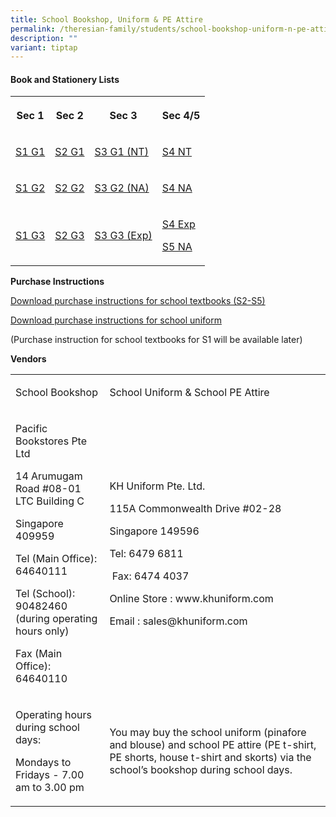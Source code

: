 ```yaml
---
title: School Bookshop, Uniform & PE Attire
permalink: /theresian-family/students/school-bookshop-uniform-n-pe-attire/
description: ""
variant: tiptap
---
```

<h4><strong>Book and Stationery Lists</strong></h4>
<p></p>
<table style="minWidth: 100px">
<colgroup>
<col>
<col>
<col>
<col>
</colgroup>
<tbody>
<tr>
<th rowspan="1" colspan="1">
<p>Sec 1</p>
</th>
<th rowspan="1" colspan="1">
<p>Sec 2</p>
</th>
<th rowspan="1" colspan="1">
<p>Sec 3</p>
</th>
<th rowspan="1" colspan="1">
<p>Sec 4/5</p>
</th>
</tr>
<tr>
<td rowspan="1" colspan="1">
<p><a href="/files/Booklist/2025/Booklist_2025___S1_G1.pdf" rel="noopener nofollow" target="_blank">S1 G1</a>
</p>
</td>
<td rowspan="1" colspan="1">
<p><a href="/files/Booklist/2025/Booklist_2025___S2_G1.pdf" rel="noopener nofollow" target="_blank">S2 G1</a>
</p>
</td>
<td rowspan="1" colspan="1">
<p><a href="/files/Booklist/2025/Booklist_2025___S3_G1_NT.pdf" rel="noopener nofollow" target="_blank">S3 G1 (NT)</a>
</p>
</td>
<td rowspan="1" colspan="1">
<p><a href="/files/Booklist/2025/Booklist_2025___S4_NT.pdf" rel="noopener nofollow" target="_blank">S4 NT</a>
</p>
</td>
</tr>
<tr>
<td rowspan="1" colspan="1">
<p><a href="/files/Booklist/2025/Booklist_2025___S1_G2.pdf" rel="noopener nofollow" target="_blank">S1 G2</a>
</p>
</td>
<td rowspan="1" colspan="1">
<p><a href="/files/Booklist/2025/Booklist_2025___S2_G2.pdf" rel="noopener nofollow" target="_blank">S2 G2</a>
</p>
</td>
<td rowspan="1" colspan="1">
<p><a href="/files/Booklist/2025/Booklist_2025___S3_G2_NA.pdf" rel="noopener nofollow" target="_blank">S3 G2 (NA)</a>
</p>
</td>
<td rowspan="1" colspan="1">
<p><a href="/files/Booklist/2025/Booklist_2025___S4_NA.pdf" rel="noopener nofollow" target="_blank">S4 NA</a>
</p>
</td>
</tr>
<tr>
<td rowspan="1" colspan="1">
<p><a href="/files/Booklist/2025/Booklist_2025___S1_G3.pdf" rel="noopener nofollow" target="_blank">S1 G3</a>
</p>
</td>
<td rowspan="1" colspan="1">
<p><a href="/files/Booklist/2025/Booklist_2025___S2_G3.pdf" rel="noopener nofollow" target="_blank">S2 G3</a>
</p>
</td>
<td rowspan="1" colspan="1">
<p><a href="/files/Booklist/2025/Booklist_2025___S3_G3_EXP.pdf" rel="noopener nofollow" target="_blank">S3 G3 (Exp)</a>
</p>
</td>
<td rowspan="1" colspan="1">
<p><a href="/files/Booklist/2025/Booklist_2025___S4_EXP.pdf" rel="noopener nofollow" target="_blank">S4 Exp</a>
</p>
<p><a href="/files/Booklist/2025/Booklist_2025___S5_NA.pdf" rel="noopener nofollow" target="_blank">S5 NA</a>
</p>
</td>
</tr>
</tbody>
</table>
<p></p>
<p><strong>Purchase Instructions</strong>
</p>
<p><a href="/files/Booklist/2025/Pacific_Bookstores__Instructions_Sheet_for_Year_end_Sale__S2_to_S5___2025_Cohort_.pdf" rel="noopener nofollow" target="_blank">Download purchase instructions for school textbooks (S2-S5)</a>
</p>
<p><a href="/files/Booklist/2025/KH_Uniform___Instructions_Sheet_for_Year_end_Sale__S2_to_S5___2025_Cohort_.pdf" rel="noopener nofollow" target="_blank">Download purchase instructions for school uniform</a>
</p>
<p>(Purchase instruction for school textbooks for S1 will be available later)</p>
<p><strong>Vendors</strong>
</p>
<table style="minWidth: 50px">
<colgroup>
<col>
<col>
</colgroup>
<tbody>
<tr>
<td rowspan="1" colspan="1">
<p>School Bookshop</p>
</td>
<td rowspan="1" colspan="1">
<p>School Uniform &amp; School PE Attire</p>
</td>
</tr>
<tr>
<td rowspan="1" colspan="1">
<p>Pacific Bookstores Pte Ltd</p>
<p>14 Arumugam Road #08-01 LTC Building C</p>
<p>Singapore 409959</p>
<p>Tel (Main Office): 64640111</p>
<p>Tel (School): 90482460 (during operating hours only)</p>
<p>Fax (Main Office): 64640110</p>
</td>
<td rowspan="1" colspan="1">
<p>KH Uniform Pte. Ltd.</p>
<p>115A Commonwealth Drive #02-28</p>
<p>Singapore 149596</p>
<p>Tel: 6479 6811</p>
<p>&nbsp;Fax: 6474 4037&nbsp;</p>
<p>Online Store : www.khuniform.com</p>
<p>Email : sales@khuniform.com</p>
</td>
</tr>
<tr>
<td rowspan="1" colspan="1">
<p>Operating hours during school days:</p>
<p>Mondays to Fridays - 7.00 am to 3.00 pm&nbsp;</p>
</td>
<td rowspan="1" colspan="1">
<p>You may buy the school uniform (pinafore and blouse) and school PE attire
(PE t-shirt, PE shorts, house t-shirt and&nbsp;skorts) via the school’s
bookshop during school days.&nbsp;</p>
</td>
</tr>
</tbody>
</table>
<p></p>